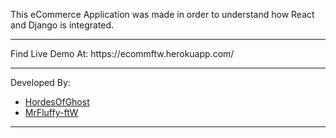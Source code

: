 This eCommerce Application was made in order to understand how React and Django is integrated.

<hr/>
Find Live Demo At: https://ecommftw.herokuapp.com/

<hr/>
Developed By:
<ul>
<li><a href="https://github.com/HordesOfGhost" target="_blank" rel="noopener noreferrer">HordesOfGhost</a></li>
<li><a href="https://github.com/MrFluffy-ftW" target="_blank" rel="noopener noreferrer">MrFluffy-ftW</a></li>
</ul>
<hr/>
